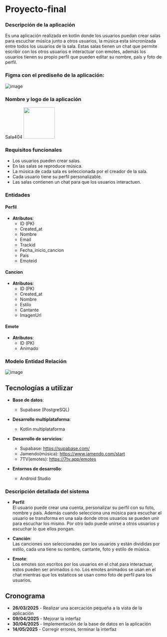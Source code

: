  # Proyecto-final

### Descripción de la aplicación
Es una aplicación realizada en kotlin donde los usuarios puedan crear salas para escuchar música junto a otros usuarios, la música esta sincronizada entre todos los usuarios de la sala. Estas salas tienen un chat que permite escribir con los otros usuarios e interactuar con emotes, además los usuarios tienen su propio perfil que pueden editar su nombre, país y foto de perfil.

### Figma con el prediseño de la aplicación:
![image](https://github.com/user-attachments/assets/d40abcd9-891d-42ff-b53a-708b208c571b)

### Nombre y logo de la aplicación
Sala404
<img src="https://github.com/user-attachments/assets/4d8be488-fa33-4366-97a0-9dc4381b81cd " width="100" />

### Requisitos funcionales
- Los usuarios pueden crear salas.
- En las salas se reproduce música.
- La música de cada sala es seleccionada por el creador de la sala.
- Cada usuario tiene su perfil personalizable.
- Las salas contienen un chat para que los usuarios interactuen.

### Entidades

#### Perfil
- **Atributos**:  
  - ID (PK)
  - Created_at  
  - Nombre  
  - Email  
  - Trackid
  - Fecha_inicio_cancion
  - Pais
  - Emoteid  

#### Cancion
- **Atributos**:  
  - ID (PK)
  - Created_at
  - Nombre  
  - Estilo  
  - Cantante
  - ImagenUrl

#### Emote
- **Atributos**:  
  - ID (PK)  
  - Animado
 
 ### Modelo Entidad Relación
 
![image](https://github.com/user-attachments/assets/6f67f621-fba4-401a-8fb2-3bbe385d7e3f)


## Tecnologías a utilizar

- **Base de datos**:  
  - Supabase (PostgreSQL)

- **Desarrollo multiplataforma**:  
  - Kotlin multiplataforma

- **Desarrollo de servicios**:  
  - Supabase: https://supabase.com/
  - Jamendo(música): https://www.jamendo.com/start
  - 7TV(emotes): https://7tv.app/emotes

- **Entornos de desarrollo**:  
  - Android Studio

### Descripción detallada del sistema

- **Perfil**:  
  El usuario puede crear una cuenta, personalizar su perfil con su foto, nombre y país. Además cuando selecciona una música para escuchar el usuario se transforma en una sala donde otros usuarios se pueden unir para escuchar los mismo. Por otro lado puede unirse a otros usuarios y escuchar lo que ellos pongan.
  
- **Canción**:  
  Las canciones son seleccionadas por los usuarios y están divididas por estilo, cada una tiene su nombre, cantante, foto y estilo de música.

- **Emote**:  
  Los emotes son escritos por los usuarios en el chat para interactuar, estos pueden ser animados o no. Los emotes animados se usan en el chat mientras que los estaticos se usan como foto de perfil para los usuarios.


## Cronograma
- **26/03/2025** - Realizar una acercación pequeña a la vista de la aplicación
- **09/04/2025** - Mejorar la interfaz 
- **30/04/2025** - Implementación de la base de datos en la aplicación
- **14/05/2025** - Corregir errores, terminar la interfaz

